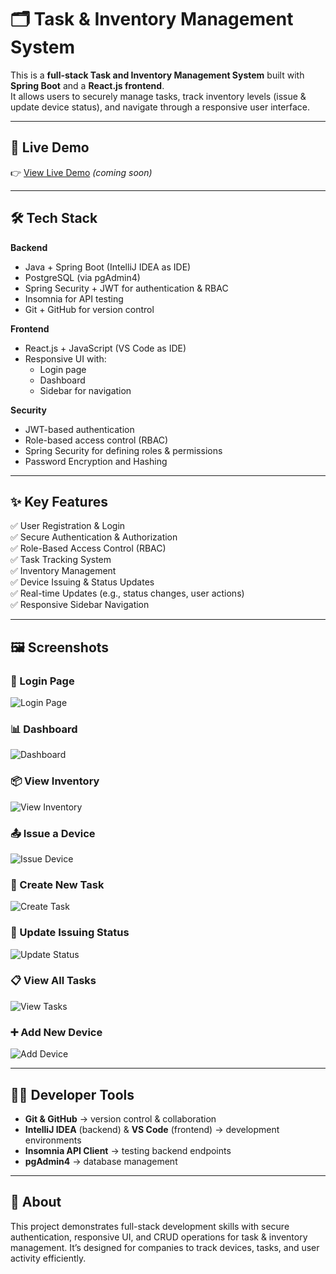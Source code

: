 # 🗂️ Task & Inventory Management System

This is a **full-stack Task and Inventory Management System** built with **Spring Boot** and a **React.js frontend**.  
It allows users to securely manage tasks, track inventory levels (issue & update device status), and navigate through a responsive user interface.  

---

## 🚀 Live Demo
👉 [View Live Demo](#) *(coming soon)*  

---

## 🛠️ Tech Stack

**Backend**
- Java + Spring Boot (IntelliJ IDEA as IDE)  
- PostgreSQL (via pgAdmin4)  
- Spring Security + JWT for authentication & RBAC  
- Insomnia for API testing  
- Git + GitHub for version control  

**Frontend**
- React.js + JavaScript (VS Code as IDE)  
- Responsive UI with:
  - Login page  
  - Dashboard  
  - Sidebar for navigation  

**Security**
- JWT-based authentication  
- Role-based access control (RBAC)  
- Spring Security for defining roles & permissions
- Password Encryption and Hashing 

---

## ✨ Key Features
✅ User Registration & Login  
✅ Secure Authentication & Authorization  
✅ Role-Based Access Control (RBAC)  
✅ Task Tracking System  
✅ Inventory Management  
✅ Device Issuing & Status Updates  
✅ Real-time Updates (e.g., status changes, user actions)  
✅ Responsive Sidebar Navigation  

---

## 🖼️ Screenshots

### 🔑 Login Page
![Login Page](./screenshots/s3.png)

### 📊 Dashboard
![Dashboard](./screenshots/s8.png)

### 📦 View Inventory
![View Inventory](./screenshots/s1.png)

### 📤 Issue a Device
![Issue Device](./screenshots/s2.png)

### 📝 Create New Task
![Create Task](./screenshots/s4.png)

### 🔄 Update Issuing Status
![Update Status](./screenshots/s5.png)

### 📋 View All Tasks
![View Tasks](./screenshots/s6.png)

### ➕ Add New Device
![Add Device](./screenshots/s7.png)

---

## 🧑‍💻 Developer Tools
- **Git & GitHub** → version control & collaboration  
- **IntelliJ IDEA** (backend) & **VS Code** (frontend) → development environments  
- **Insomnia API Client** → testing backend endpoints  
- **pgAdmin4** → database management  

---

## 📌 About
This project demonstrates full-stack development skills with secure authentication, responsive UI, and CRUD operations for task & inventory management. It’s designed for companies to track devices, tasks, and user activity efficiently.  
